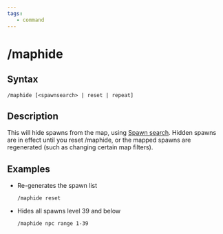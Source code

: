 ```yaml
---
tags:
   - command
---
```

# /maphide

## Syntax
<!--cmd-syntax-start-->
```eqcommand
/maphide [<spawnsearch> | reset | repeat] 
```
<!--cmd-syntax-end-->

## Description
<!--cmd-desc-start-->
This will hide spawns from the map, using [Spawn search](../../../reference/general/spawn-search.md). Hidden spawns are in effect until you reset /maphide, or the mapped spawns are regenerated (such as changing certain map filters).
<!--cmd-desc-end-->
## Examples

* Re-generates the spawn list

  ```text
  /maphide reset
  ```

* Hides all spawns level 39 and below

  ```text
  /maphide npc range 1-39
  ```

